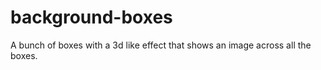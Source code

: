 # background-boxes
A bunch of boxes with a 3d like effect that shows an image across all the boxes.
